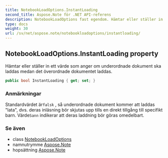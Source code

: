 ```yaml
---
title: NotebookLoadOptions.InstantLoading
second_title: Aspose.Note för .NET API-referens
description: NotebookLoadOptions fast egendom. Hämtar eller ställer in ett värde som anger om underordnade dokument ska laddas medan det överordnade dokumentet laddas.
type: docs
weight: 30
url: /sv/net/aspose.note/notebookloadoptions/instantloading/
---
```

## NotebookLoadOptions.InstantLoading property

Hämtar eller ställer in ett värde som anger om underordnade dokument ska laddas medan det överordnade dokumentet laddas.

```csharp
public bool InstantLoading { get; set; }
```

### Anmärkningar

Standardvärdet är`falsk` , så underordnade dokument kommer att laddas "lata", dvs. deras inläsning bör skjutas upp tills en direkt tillgång till specifikt barn. Värde`Sann` indikerar att deras laddning bör göras omedelbart.

### Se även

* class [NotebookLoadOptions](../)
* namnutrymme [Aspose.Note](../../notebookloadoptions/)
* hopsättning [Aspose.Note](../../../)


